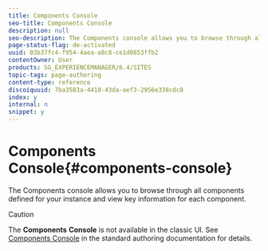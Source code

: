 ```yaml
---
title: Components Console
seo-title: Components Console
description: null
seo-description: The Components console allows you to browse through all components defined for your instance and view key information for each component.
page-status-flag: de-activated
uuid: 03b37fc4-f954-4aea-a8c8-ce1d0853ffb2
contentOwner: User
products: SG_EXPERIENCEMANAGER/6.4/SITES
topic-tags: page-authoring
content-type: reference
discoiquuid: 7ba3583a-4418-43da-aef3-2956e338cdc8
index: y
internal: n
snippet: y
---
```


# Components Console{#components-console}

The Components console allows you to browse through all components defined for your instance and view key information for each component.

>[!CAUTION]
>
>The **Components** **Console** is not available in the classic UI. See [Components Console](../../../sites/authoring/using/default-components-console.md) in the standard authoring documentation for details.

